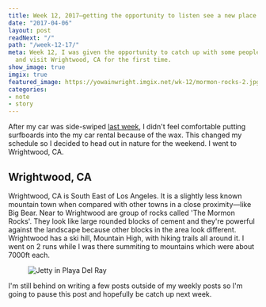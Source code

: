 ```yaml
---
title: Week 12, 2017—getting the opportunity to listen see a new place
date: "2017-04-06"
layout: post
readNext: "/"
path: "/week-12-17/"
meta: Week 12, I was given the opportunity to catch up with some people I care about
  and visit Wrightwood, CA for the first time.
show_image: true
imgix: true
featured_image: https://yowainwright.imgix.net/wk-12/mormon-rocks-2.jpg
categories:
- note
- story
---
```


After my car was side-swiped [last week](https://jeff.in/week-12-17/), I didn't feel comfortable putting surfboards into the my car rental because of the wax. This changed my schedule so I decided to head out in nature for the weekend. I went to Wrightwood, CA. 

## Wrightwood, CA

Wrightwood, CA is South East of Los Angeles. It is a slightly less known mountain town when compared with other towns in a close proximity—like Big Bear. Near to Wrightwood are group of rocks called 'The Mormon Rocks'. They look like large rounded blocks of cement and they're powerful against the landscape because other blocks in the area look different. Wrightwood has a ski hill, Mountain High, with hiking trails all around it. I went on 2 runs while I was there summiting to mountains which were about 7000ft each.

<figure>
  <img src="//yowainwright.imgix.net/wk-12/mormon-rocks-1.jpg?w=800&h=800&crop=focalpoint&auto=format" alt="Jetty in Playa Del Ray" />
</figure>

I'm still behind on writing a few posts outside of my weekly posts so I'm going to pause this post and hopefully be catch up next week. 




